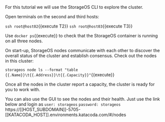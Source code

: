 For this tutorial we will use the StorageOS CLI to explore the cluster. 

Open terminals on the second and third hosts:

`ssh root@host02`{{execute T2}}
`ssh root@host03`{{execute T3}}

Use `docker ps`{{execute}} to check that the StorageOS container is running on all three nodes.

On start-up, StorageOS nodes communicate with each other to discover the overall
status of the cluster and establish consensus. Check out the nodes in this cluster:

`storageos node ls --format "table {{.Name}}\t{{.Address}}\t{{.Capacity}}"`{{execute}}

Once all the nodes in the cluster report a capacity, the cluster is ready for
you to work with.

You can also use the GUI to see the nodes and their health. Just use the link
below and login as `user: storageos` `password: storageos`
https://[[HOST_SUBDOMAIN]]-5705-[[KATACODA_HOST]].environments.katacoda.com/#/nodes

